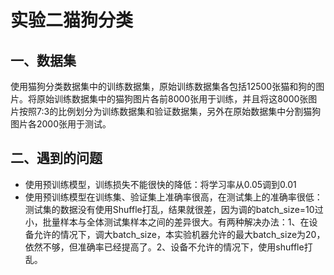 # 实验二猫狗分类

## 一、数据集

使用猫狗分类数据集中的训练数据集，原始训练数据集各包括12500张猫和狗的图片。将原始训练数据集中的猫狗图片各前8000张用于训练，并且将这8000张图片按照7:3的比例划分为训练数据集和验证数据集，另外在原始数据集中分割猫狗图片各2000张用于测试。

## 二、遇到的问题

* 使用预训练模型，训练损失不能很快的降低：将学习率从0.05调到0.01
* 使用预训练模型在训练集、验证集上准确率很高，在测试集上的准确率很低：测试集的数据没有使用Shuffle打乱，结果就很差，因为调的batch_size=10过小，批量样本与全体测试集样本之间的差异很大。有两种解决办法：1、在设备允许的情况下，调大batch_size，本实验机器允许的最大batch_size为20，依然不够，但准确率已经提高了。2、设备不允许的情况下，使用shuffle打乱。